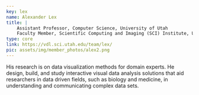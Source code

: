 ```yaml
---
key: lex
name: Alexander Lex
title: |
    Assistant Professor, Computer Science, University of Utah
    Faculty Member, Scientific Computing and Imaging (SCI) Institute, University of Utah
type: core
link: https://vdl.sci.utah.edu/team/lex/
pic: assets/img/member_photos/alex2.png
---
```


His research is on data visualization methods for domain experts. He design, build, and study interactive visual data analysis solutions that aid researchers in data driven fields, such as biology and medicine, in understanding and communicating complex data sets.